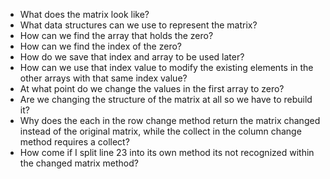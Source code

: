 * What does the matrix look like?
* What data structures can we use to represent the matrix?
* How can we find the array that holds the zero?
* How can we find the index of the zero?
* How do we save that index and array to be used later?
* How can we use that index value to modify the existing elements in the other arrays with that same index value?
* At what point do we change the values in the first array to zero?
* Are we changing the structure of the matrix at all so we have to rebuild it?
* Why does the each in the row change method return the matrix changed instead of the original matrix, while the collect in the column change method requires a collect?
* How come if I split line 23 into its own method its not recognized within the changed matrix method?

